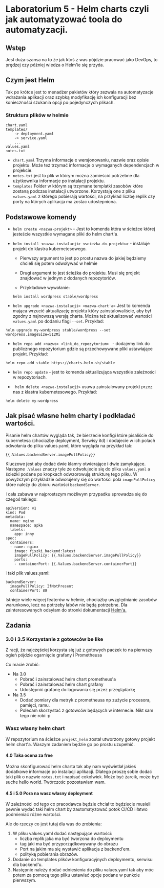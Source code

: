 # Laboratorium 5 - Helm charts czyli jak automatyzować toola do automatyzacji.

## Wstęp 
Jest duża szansa na to że jak ktoś z was pójdzie pracować jako DevOps, to prędzej czy później wiedza o Helm'ie się przyda.

## Czym jest Helm

Tak po krótce jest to menadżer pakietów który zezwala na automatyzacje wdrażania aplikacji oraz szybką modyfikację ich konfiguracji bez konieczności szukania opcji po pojedynczych plikach.

### Struktura plików w helmie
```
chart.yaml
templates/
    -> deployment.yaml
    -> service.yaml
    ...
values.yaml
notes.txt
```

- `chart.yaml` Trzyma informacje o wersjonowaniu, nazwie oraz opisie projektu. Może też trzymać informacje o wymaganych dependencjach w projekcie.
- `notes.txt` jest to plik w którym można zamieścić potrzebne dla użytkownika informacje po instalacji projektu.
- `templates` Folder w którym są trzymane templatki zasobów które zostaną podczas instalacji utworzone. Korzystają one z pliku `values.yaml` z którego pobierają wartości, na przykład liczbę replik czy porty na których aplikacja ma zostac udostepniona.

## Podstawowe komendy
- ```helm create <nazwa-projekt>``` - Jest to komenda która w ścieżce której jesteście wszystkie wymagane pliki do helm chart'a.

- ```helm install <nazwa-instalacji> <scieżka-do-projektu>``` - instaluje projekt do klastra kubernetesowego. 
    - Pierwszy argument to jest po prostu nazwa do jakiej będziemy chcieli się potem odwoływać w helmie
    - Drugi argument to jest ścieżka do projektu. Musi się projekt znajdować w jednym z dodanych repozytoriów.

    - Przykładowe wywołanie:
    
    ```
    helm install wordpress stable/wordpress
    ```     
- ```helm upgrade <nazwa-instalacji> <nazwa-chart'a>```
Jest to komenda mająca wrzucić  aktualizację projektu który zainstalowaliście, aby był zgodny z najnowszą wersją charta. Można też aktualizować wartości `values.yaml` po dodaniu flagi `--set`. Przykład:

```
helm upgrade my-wordpress stable/wordpress --set wordpress.imageSize=512Mi
```

- `helm repo add <nazwa> <link_do_repozytorium> ` - dodajemy link do publicznego repozytorium gdzie są przechowywane pliki ustawiające projekt. Przykład:
```
helm repo add stable https://charts.helm.sh/stable
```

- ``` helm repo update ``` - jest to komenda aktualizująca wszystkie zależności w repozytoriach.

- ``` helm delete <nazwa-instalacji>``` usuwa zainstalowany projekt przez nas z klastra kubernetesowego. Przykład:
```
helm delete my-wordpress
```
## Jak pisać własne helm charty i podkładać wartości.
Pisanie helm chartów wygląda tak, że bierzecie konfigi które pisaliście do kubernetesa (chociażby deployment, Serwisy itd) i dodajecie w ich polach odwołania do pliku values.yaml, które wygląda na przykład tak:

`{{.Values.backendServer.imagePullPolicy}}`

Kluczowe jest aby dodać dwie klamry otwierające i dwie zamykające. Następne `.Values` znaczy tyle że odwołujecie się do pliku `values.yaml` a ścieżki podane po kropkach odwzorowują strukturę tego pliku. W powyższym przykładzie odwołujemy się do wartości pola `imagePullPolicy` które należy do zbioru wartości `backendServer`.

I cała zabawa w najprostszym możliwym przypadku sprowadza się do czegoś takiego:

```
apiVersion: v1
kind: Pod
metadata:
  name: nginx
  namespace: apka
  labels: 
    app: inny
spec:
  containers:
  - name: nginx
    image: fiszki_backend:latest
    imagePullPolicy: {{.Values.backendServer.imagePullPolicy}}
    ports:
    - containerPort: {{.Values.backendServer.containerPort}}
```
i taki plik values.yaml:
```
backendServer:
  imagePullPolicy: IfNotPresent
  containerPort: 80
```

Istnieje wiele więcej featerów w helmie, chociażby uwzględnianie zasobów warunkowo, lecz na potrzeby labów nie będą potrzebne. Dla zainteresowanych odsyłam do stronki dokumentacji [Helm'a.](https://helm.sh/docs/chart_template_guide/getting_started/) 

## Zadania

### 3.0 i 3.5 Korzystanie z gotowców be like

Z racji, że najczęściej korzysta się już z gotowych paczek to na pierwszy ogień pójdzie ogarnięcie grafany i Prometheusa

Co macie zrobić:
- Na 3.0
    - Pobrać i zainstalować helm chart prometheus'a  
    - Pobrać i zainstalować helm chart grafany 
    - Udostępnić grafanę do logowania się przez przeglądarkę
- Na 3.5
    - Dodać pomiary dla metryk z prometheusa np zużycie procesora, pamięci, ramu. 
    - Polecam skorzystać z gotowców będących w internecie. Nikt sam tego nie robi :p 


### Wasz własny helm chart

W repozytorium na ścieżce `projekt_helm` został utworzony gotowy projekt helm chart'a. Waszym zadaniem będzie go po prostu uzupełnić.


#### 4.0 Taka ocena za free 
Można skonfigurować helm charta tak aby nam wyświetlał jakieś dodatkowe informacje po instalacji aplikacji. Dlatego proszę sobie dodać taki plik o nazwie `notes.txt` i napisać cokolwiek. Może być żarcik, może być suche hello world. Twórczośc pozostawiam wam.


#### 4.5 i 5.0 Pora na wasz własny deployment 

W zależności od tego co pracodawca będzie chciał to będziecie musieli pewnie wydać taki helm chart by zautomatyzować potok CI/CD i łatwo podmieniać różne wartości.

Ale do rzeczy co jest tutaj dla was do zrobienia: 

1. W pliku values.yaml dodać następujące wartości: 
    - liczba replik jaka ma być tworzona do deploymentu
    - tag jaki ma być przyporządkowywany do obrazu
    - Port na jakim ma się wystawić aplikacja z backend'em.
    - politykę pobierania obrazów.
2. Dodanie do templates plików konfiguracyjnych deploymentu, serwisu dla backend'u.
3. Następnie należy dodać odniesienia do pliku values.yaml tak aby móc potem za pomocą tego pliku ustawiać opcje podane w punkcie pierwszym. 



